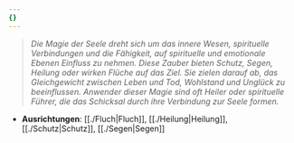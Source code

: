 ```yaml
---
{}
---
```

>*Die Magie der Seele dreht sich um das innere Wesen, spirituelle Verbindungen und die Fähigkeit, auf spirituelle und emotionale Ebenen Einfluss zu nehmen. Diese Zauber bieten Schutz, Segen, Heilung oder wirken Flüche auf das Ziel. Sie zielen darauf ab, das Gleichgewicht zwischen Leben und Tod, Wohlstand und Unglück zu beeinflussen. Anwender dieser Magie sind oft Heiler oder spirituelle Führer, die das Schicksal durch ihre Verbindung zur Seele formen.*  
  
- **Ausrichtungen**: [[./Fluch|Fluch]], [[./Heilung|Heilung]], [[./Schutz|Schutz]], [[./Segen|Segen]]